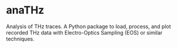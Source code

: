 # anaTHz
Analysis of THz traces. A Python package to load, process, and plot recorded THz data with Electro-Optics Sampling (EOS) or similar techniques.
